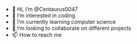 - 👋 Hi, I’m @Centaurus0047
- 👀 I’m interested in coding
- 🌱 I’m currently learning computer science
- 💞️ I’m looking to collaborate on different projects
- 📫 How to reach me 

<!---
Centaurus0047/Centaurus0047 is a ✨ special ✨ repository because its `README.md` (this file) appears on your GitHub profile.
You can click the Preview link to take a look at your changes.
--->
